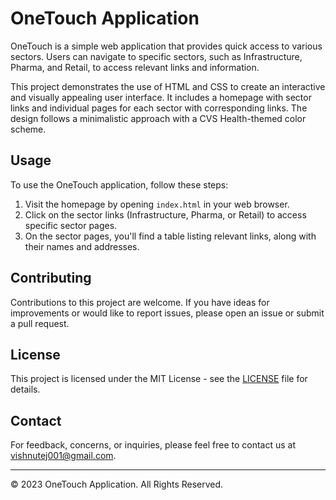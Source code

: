# OneTouch Application

OneTouch is a simple web application that provides quick access to various sectors. Users can navigate to specific sectors, such as Infrastructure, Pharma, and Retail, to access relevant links and information.

This project demonstrates the use of HTML and CSS to create an interactive and visually appealing user interface. It includes a homepage with sector links and individual pages for each sector with corresponding links. The design follows a minimalistic approach with a CVS Health-themed color scheme.

## Usage

To use the OneTouch application, follow these steps:

1. Visit the homepage by opening `index.html` in your web browser.
2. Click on the sector links (Infrastructure, Pharma, or Retail) to access specific sector pages.
3. On the sector pages, you'll find a table listing relevant links, along with their names and addresses.

## Contributing

Contributions to this project are welcome. If you have ideas for improvements or would like to report issues, please open an issue or submit a pull request.

## License

This project is licensed under the MIT License - see the [LICENSE](LICENSE) file for details.

## Contact

For feedback, concerns, or inquiries, please feel free to contact us at [vishnutej001@gmail.com](mailto:vishnutej001@gmail.com).

---

&copy; 2023 OneTouch Application. All Rights Reserved.
